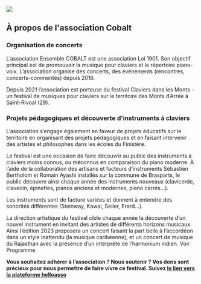 ![](/img/cobalt.png)

## À propos de l'association Cobalt

### Organisation de concerts

L’association Ensemble COBALT est une association Loi 1901. Son objectif principal est de promouvoir la musique pour claviers et le répertoire piano-voix. L’association organise des concerts, des événements (rencontres, concerts-commentés) depuis 2016. 

Depuis 2021 l’association est porteuse du festival Claviers dans les Monts - un festival de musiques pour claviers sur le territoire des Monts d’Arrée à Saint-Rivoal (29).

### Projets pédagogiques et découverte d'instruments à claviers

L’association s’engage également en faveur de projets éducatifs sur le territoire en organisant des projets pédagogiques et en faisant intervenir des artistes et philosophes dans les écoles du Finistère. 

Le festival est une occasion de faire découvrir au public des instruments à claviers moins connus, ou méconnus en comparaison du piano moderne. À l’aide de la collaboration des artisans et facteurs d’instruments Sébastien Bertholom et Romain Ayashi installés sur la commune de Brasparts, le public découvre ainsi chaque année des instruments nouveaux (clavicorde, clavecin, épinettes, pianos anciens et modernes, piano carrés…).

Les instruments sont de facture variées et donnent à entendre des sonorités différentes (Steinway, Kawai, Seiler, Erard…).

La direction artistique du festival cible chaque année la découverte d’un nouvel instrument en invitant des artistes de différents horizons musicaux. Ainsi l’édition 2023 proposera un concert faisant la part belle à l’accordéon dans un style inattendu (la musique caribéenne), et un concert de musique du Rajasthan avec la présence d’un interprète de l’harmonium indien. Voir Programme

**Vous souhaitez adhérer à l’association ? Nous soutenir ? Vos dons sont précieux pour nous permettre de faire vivre ce festival. Suivez [le lien vers la plateforme helloasso](https://www.helloasso.com/associations/ensemble-cobalt/collectes/soutien-au-festival-claviers-dans-les-monts-3eme-edition)**
